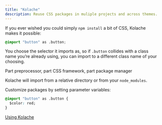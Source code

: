 ```yaml
---
title: "Kolache"
description: Reuse CSS packages in muliple projects and across themes.
---
```

If you ever wished you could simply `npm install` a bit of CSS, Kolache makes it possible:

```css
@import "button" as .button;
```

You choose the selector it imports as, so if `.button` collides with a class name you’re already using, you can import to a different class name of your choosing.

<p class="lead">Part preprocessor, part CSS framework, part package manager</p>

Kolache will import from a relative directory or from your `node_modules`.

Customize packages by setting parameter variables:

```css
@import "button" as .button {
  $color: red;
}
```

<a href="/getting-started/usage" class="button">Using Kolache</a>
